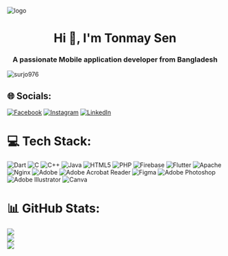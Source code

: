 ![logo](https://github.com/surjo976/videosoft/assets/82593116/2da0bbf6-f3fc-43f8-8f50-8592ac9b3155)
<h1 align="center">Hi 👋, I'm Tonmay Sen</h1>
<h3 align="center">A passionate Mobile application developer from Bangladesh</h3>
<!-- <img align="right"alt="coding" width="400" src="https://gifdb.com/images/high/animated-man-computer-coding-nae6mec378lsg1i3.gif"> -->


<p align="left"> <img src="https://komarev.com/ghpvc/?username=surjo976&label=Profile%20views&color=0e75b6&style=flat" alt="surjo976" /> </p>


## 🌐 Socials:
[![Facebook](https://img.shields.io/badge/Facebook-%231877F2.svg?logo=Facebook&logoColor=white)](https://facebook.com/tonmaysen.xyz) [![Instagram](https://img.shields.io/badge/Instagram-%23E4405F.svg?logo=Instagram&logoColor=white)](https://instagram.com/tonmaysen.xyz) [![LinkedIn](https://img.shields.io/badge/LinkedIn-%230077B5.svg?logo=linkedin&logoColor=white)](https://linkedin.com/in/tonmaysen) 


# 💻 Tech Stack:
![Dart](https://img.shields.io/badge/dart-%230175C2.svg?style=for-the-badge&logo=dart&logoColor=white) ![C](https://img.shields.io/badge/c-%2300599C.svg?style=for-the-badge&logo=c&logoColor=white) ![C++](https://img.shields.io/badge/c++-%2300599C.svg?style=for-the-badge&logo=c%2B%2B&logoColor=white) ![Java](https://img.shields.io/badge/java-%23ED8B00.svg?style=for-the-badge&logo=openjdk&logoColor=white) ![HTML5](https://img.shields.io/badge/html5-%23E34F26.svg?style=for-the-badge&logo=html5&logoColor=white) ![PHP](https://img.shields.io/badge/php-%23777BB4.svg?style=for-the-badge&logo=php&logoColor=white) ![Firebase](https://img.shields.io/badge/firebase-%23039BE5.svg?style=for-the-badge&logo=firebase) ![Flutter](https://img.shields.io/badge/Flutter-%2302569B.svg?style=for-the-badge&logo=Flutter&logoColor=white) ![Apache](https://img.shields.io/badge/apache-%23D42029.svg?style=for-the-badge&logo=apache&logoColor=white) ![Nginx](https://img.shields.io/badge/nginx-%23009639.svg?style=for-the-badge&logo=nginx&logoColor=white) ![Adobe](https://img.shields.io/badge/adobe-%23FF0000.svg?style=for-the-badge&logo=adobe&logoColor=white) ![Adobe Acrobat Reader](https://img.shields.io/badge/Adobe%20Acrobat%20Reader-EC1C24.svg?style=for-the-badge&logo=Adobe%20Acrobat%20Reader&logoColor=white) ![Figma](https://img.shields.io/badge/figma-%23F24E1E.svg?style=for-the-badge&logo=figma&logoColor=white) ![Adobe Photoshop](https://img.shields.io/badge/adobe%20photoshop-%2331A8FF.svg?style=for-the-badge&logo=adobe%20photoshop&logoColor=white) ![Adobe Illustrator](https://img.shields.io/badge/adobe%20illustrator-%23FF9A00.svg?style=for-the-badge&logo=adobe%20illustrator&logoColor=white) ![Canva](https://img.shields.io/badge/Canva-%2300C4CC.svg?style=for-the-badge&logo=Canva&logoColor=white)


# 📊 GitHub Stats:
![](https://github-readme-stats.vercel.app/api?username=surjo976&theme=dark&hide_border=false&include_all_commits=true&count_private=true)<br/>
![](https://github-readme-streak-stats.herokuapp.com/?user=surjo976&theme=dark&hide_border=false)<br/>
![](https://github-readme-stats.vercel.app/api/top-langs/?username=surjo976&theme=dark&hide_border=false&include_all_commits=true&count_private=true&layout=compact)










